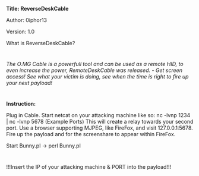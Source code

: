 **Title: ReverseDeskCable**

Author: 0iphor13

Version: 1.0

What is ReverseDeskCable?
#
*The O.MG Cable is a powerfull tool and can be used as a remote HID, to even increase the power, RemoteDeskCable was released. - Get screen access!*
*See what your victim is doing, see when the time is right to fire up your next payload!*
#

**Instruction:**

Plug in Cable.
Start netcat on your attacking machine like so: nc -lvnp 1234 | nc -lvnp 5678 (Example Ports)
	This will create a relay towards your second port.
Use a browser supporting MJPEG, like FireFox, and visit 127.0.0.1:5678.
Fire up the payload and for the screenshare to appear within FireFox.

Start Bunny.pl -> perl Bunny.pl
#
!!!Insert the IP of your attacking machine & PORT into the payload!!!
#
